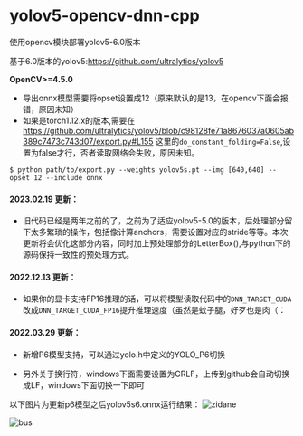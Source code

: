 # yolov5-opencv-dnn-cpp
使用opencv模块部署yolov5-6.0版本

基于6.0版本的yolov5:https://github.com/ultralytics/yolov5

**OpenCV>=4.5.0**

+ 导出onnx模型需要将opset设置成12（原来默认的是13，在opencv下面会报错，原因未知）</br>
+ 如果是torch1.12.x的版本,需要在
https://github.com/ultralytics/yolov5/blob/c98128fe71a8676037a0605ab389c7473c743d07/export.py#L155
这里的```do_constant_folding=False```,设置为false才行，否者读取网络会失败，原因未知。<br>
```
$ python path/to/export.py --weights yolov5s.pt --img [640,640] --opset 12 --include onnx
```
#### 2023.02.19 更新：
+ 旧代码已经是两年之前的了，之前为了适应yolov5-5.0的版本，后处理部分留下太多繁琐的操作，包括像计算anchors，需要设置对应的stride等等。本次更新将会优化这部分内容，同时加上预处理部分的LetterBox(),与python下的源码保持一致性的预处理方式。

#### 2022.12.13 更新：
+ 如果你的显卡支持FP16推理的话，可以将模型读取代码中的```DNN_TARGET_CUDA```改成```DNN_TARGET_CUDA_FP16```提升推理速度（虽然是蚊子腿，好歹也是肉（： 
#### 2022.03.29 更新：  

+ 新增P6模型支持，可以通过yolo.h中定义的YOLO_P6切换  

+ 另外关于换行符，windows下面需要设置为CRLF，上传到github会自动切换成LF，windows下面切换一下即可

以下图片为更新p6模型之后yolov5s6.onnx运行结果：
![zidane](https://user-images.githubusercontent.com/52729998/160559827-45572f7e-54e8-4653-b9be-6d287912b065.jpg)

![bus](https://user-images.githubusercontent.com/52729998/160559831-3ddf926d-b7c3-4687-bd57-26dd4d1cc055.jpg)
